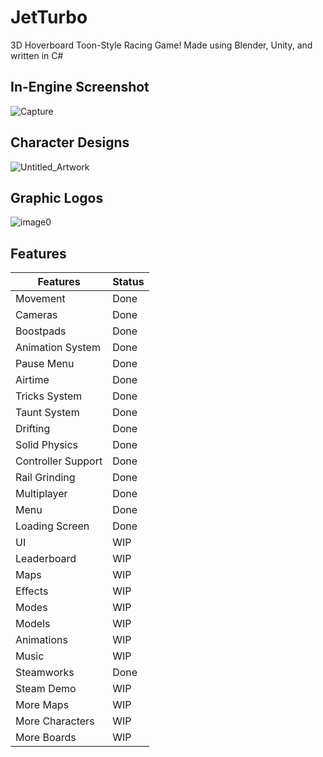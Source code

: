 # JetTurbo
3D Hoverboard Toon-Style Racing Game! 
Made using Blender, Unity, and written in C#

## In-Engine Screenshot
![Capture](https://user-images.githubusercontent.com/90495366/234157447-da11aea7-e105-4dcd-8d32-5da62a6d09c2.PNG)


## Character Designs
![Untitled_Artwork](https://github.com/Marco-Puig/JetTurbo/assets/90495366/c3a9b6c1-8cb2-401c-a538-39fff22c10cd)


## Graphic Logos
![image0](https://github.com/Marco-Puig/JetTurbo/assets/90495366/0c62eeb7-76e9-476a-b613-2b517f983fea)




## Features
| Features  | Status |
| ------------- | ------------- |
| Movement  | Done  |
| Cameras | Done  |
| Boostpads | Done  |
| Animation System | Done  |
| Pause Menu | Done  |
| Airtime | Done  |
| Tricks System | Done  |
| Taunt System | Done |
| Drifting | Done  |
| Solid Physics | Done  |
| Controller Support | Done |
| Rail Grinding | Done  |
| Multiplayer | Done  |
| Menu | Done |
| Loading Screen | Done |
| UI | WIP  |
| Leaderboard | WIP  |
| Maps | WIP  |
| Effects | WIP  |
| Modes | WIP  |
| Models | WIP  |
| Animations | WIP  |
| Music | WIP  |
| Steamworks | Done  |
| Steam Demo | WIP  |
| More Maps | WIP  |
| More Characters | WIP  |
| More Boards | WIP  |
